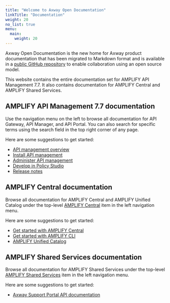 ```yaml
---
title: "Welcome to Axway Open Documentation"
linkTitle: "Documentation"
weight: 20
no_list: true
menu:
  main:
    weight: 20
---
```


Axway Open Documentation is the new home for Axway product documentation that has been migrated to Markdown format and is available in a [public GitHub repository](https://github.com/Axway/axway-open-docs) to enable collaboration using an open source model.

This website contains the entire documentation set for AMPLIFY API Management 7.7. It also contains documentation for AMPLIFY Central and AMPLIFY Shared Services.

## AMPLIFY API Management 7.7 documentation

Use the navigation menu on the left to browse all documentation for API Gateway, API Manager, and API Portal. You can also search for specific terms using the search field in the top right corner of any page.

Here are some suggestions to get started:

* [API management overview](/docs/api_mgmt_overview/)
* [Install API management](/docs/apim_installation/)
* [Administer API management](/docs/apim_administration/)
* [Develop in Policy Studio](/docs/apim_policydev/)
* [Release notes](/docs/apim_relnotes/)

## AMPLIFY Central documentation

Browse all documentation for AMPLIFY Central and AMPLIFY Unified Catalog under the top-level [AMPLIFY Central](/docs/central/) item in the left navigation menu.

Here are some suggestions to get started:

* [Get started with AMPLIFY Central](/docs/central/quickstart/)
* [Get started with AMPLIFY CLI](/docs/central/cli_getstarted/)
* [AMPLIFY Unified Catalog](/docs/central/catalog/)

## AMPLIFY Shared Services documentation

Browse all documentation for AMPLIFY Shared Services under the top-level [AMPLIFY Shared Services](/docs/shared_services/) item in the left navigation menu.

Here are some suggestions to get started:

* [Axway Support Portal API documentation](/docs/shared_services/supportapi/)
